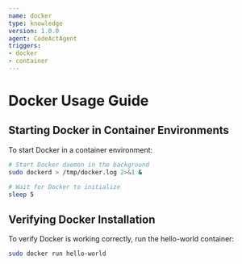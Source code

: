 ```yaml
---
name: docker
type: knowledge
version: 1.0.0
agent: CodeActAgent
triggers:
- docker
- container
---
```


# Docker Usage Guide

## Starting Docker in Container Environments

To start Docker in a container environment:

```bash
# Start Docker daemon in the background
sudo dockerd > /tmp/docker.log 2>&1 &

# Wait for Docker to initialize
sleep 5
```

## Verifying Docker Installation

To verify Docker is working correctly, run the hello-world container:

```bash
sudo docker run hello-world
```
